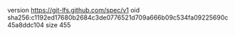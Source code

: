 version https://git-lfs.github.com/spec/v1
oid sha256:c1192ed17680b2684c3de0776521d709a666b09c534fa09225690c45a8ddc104
size 455
